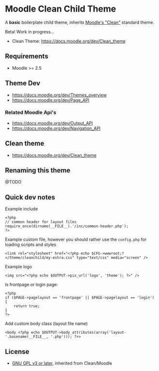 # Moodle Clean Child Theme

A **basic** boilerplate child theme, inherits [Moodle's "Clean"](https://docs.moodle.org/29/en/Standard_themes) standard theme.

Beta! Work in progress...

 * Clean Theme: https://docs.moodle.org/dev/Clean_theme

## Requirements

 * Moodle >= 2.5

## Theme Dev

 * https://docs.moodle.org/dev/Themes_overview
 * https://docs.moodle.org/dev/Page_API

### Related Moodle Api's

 * https://docs.moodle.org/dev/Output_API
 * https://docs.moodle.org/dev/Navigation_API

## Clean theme

 * https://docs.moodle.org/dev/Clean_theme

## Renaming this theme

 @TODO

## Quick dev notes


Example include

```
<?php
// common header for layout files
require_once(dirname(__FILE__).'/inc/common-header.php');
?>
```

Example custom file, however you should rather use the `config.php` for loading scripts and styles

```
<link rel="stylesheet" href="<?php echo $CFG->wwwroot;?>/theme/cleanchild/my-extra.css" type="text/css" media="screen" />
```

Example logo

```
<img src="<?php echo $OUTPUT->pix_url('logo', 'theme'); ?>" />
```

Is frontpage *or* login page:

```
<?php
if ($PAGE->pagelayout == 'frontpage' || $PAGE->pagelayout == 'login') {
    return true;
}
?>
```

Add custom body class (layout file name)

```
<body <?php echo $OUTPUT->body_attributes(array('layout-'.basename(__FILE__, '.php'))); ?>>
```

## License

* [GNU GPL v3 or later](http://www.gnu.org/copyleft/gpl.html), inherited from Clean/Moodle
